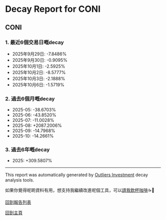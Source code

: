 # Decay Report for CONI

## CONI

### 1. 最近6個交易日嘅decay

- 2025年9月29日: -7.8486%
- 2025年9月30日: -0.9095%
- 2025年10月1日: -2.5925%
- 2025年10月2日: -8.5777%
- 2025年10月3日: -2.1888%
- 2025年10月6日: -1.5719%

### 2. 過去6個月嘅decay

- 2025-05: -38.6703%
- 2025-06: -43.8520%
- 2025-07: -11.0028%
- 2025-08: +2087.2006%
- 2025-09: -14.7968%
- 2025-10: -14.2661%

### 3. 過去6年嘅decay

- 2025: +309.5807%

------------------------------
This report was automatically generated by [Outliers Investment](https://outliersecon.github.io/Outliers-Investment/) decay analysis tools.

如果你覺得呢啲資料有用，想支持我繼續改進呢個工具，可以[請我飲杯咖啡](https://buymeacoffee.com/outliersecon)☕🙏

[回到報告列表](https://outliersecon.github.io/Outliers-Investment/reports/reports_public)

[回到主頁](https://outliersecon.github.io/Outliers-Investment/)